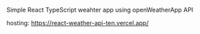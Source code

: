 Simple React TypeScript weahter app using openWeatherApp API

hosting: https://react-weather-api-ten.vercel.app/
